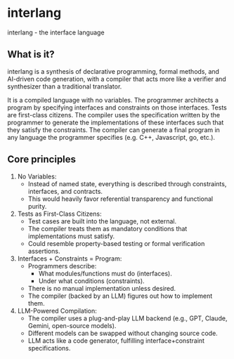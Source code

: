 # interlang
interlang - the interface language

## What is it?
interlang is a synthesis of declarative programming, formal methods, and AI-driven code generation, with a compiler that acts more like a verifier and synthesizer than a traditional translator.

It is a compiled language with no variables. The programmer architects a program by specifying interfaces and constraints on those interfaces. Tests are first-class citizens. The compiler uses the specification written by the programmer to generate the implementations of these interfaces such that they satisfy the constraints. The compiler can generate a final program in any language the programmer specifies (e.g. C++, Javascript, go, etc.).

## Core principles
1. No Variables:
    - Instead of named state, everything is described through constraints, interfaces, and contracts.
    - This would heavily favor referential transparency and functional purity.
2. Tests as First-Class Citizens:
    - Test cases are built into the language, not external.
    - The compiler treats them as mandatory conditions that implementations must satisfy.
    - Could resemble property-based testing or formal verification assertions.
3. Interfaces + Constraints = Program:
    - Programmers describe:
        - What modules/functions must do (interfaces).
        - Under what conditions (constraints).
    - There is no manual implementation unless desired.
    - The compiler (backed by an LLM) figures out how to implement them.
4. LLM-Powered Compilation:
    - The compiler uses a plug-and-play LLM backend (e.g., GPT, Claude, Gemini, open-source models).
    - Different models can be swapped without changing source code.
    - LLM acts like a code generator, fulfilling interface+constraint specifications.
